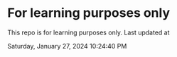 # For learning purposes only
This repo is for learning purposes only.
Last updated at

Saturday, January 27, 2024 10:24:40 PM

